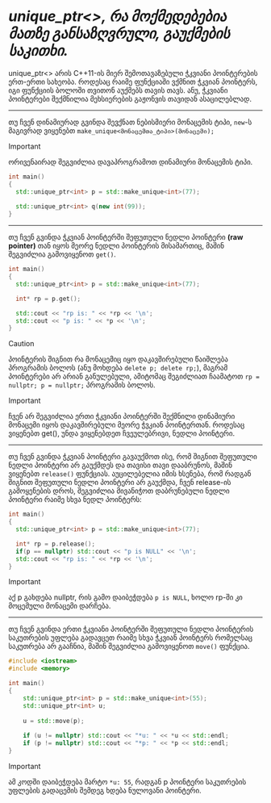 # **_unique_ptr<>, რა მოქმედებებია მათზე განსაზღვრული, გაუქმების საკითხი._**

unique_ptr<> არის C++11-ის მიერ შემოთავაზებული ჭკვიანი პოინტერების ერთ-ერთი სახეობა.
როდესაც რაიმე ფუნქციაში ვქმნით ჭკვიან პოინტერს, იგი ფუნქციის ბოლოში თვითონ აუქმებს თავის თავს. ანუ, ჭკვიანი პოინტერები შექმნილია მეხსიერების გაჟონვის თავიდან ასაცილებლად.
___
თუ ჩვენ დინამიურად გვინდა შევქნათ ნებისმიერი მონაცემის ტიპი, ```new```-ს მაგივრად ვიყენებთ ```make_unique<მონაცემთა_ტიპი>(მონაცემი);```
> [!IMPORTANT]
> ორივენაირად შეგვიძლია დავაპროგრამოთ დინამიური მონაცემის ტიპი.
```cpp
int main()
{
  std::unique_ptr<int> p = std::make_unique<int>(77);
  
  std::unique_ptr<int> q(new int(99));
}
```
___
თუ ჩვენ გვინდა ჭკვიან პოინტერში შეფუთული ნედლი პოინტერი **(raw pointer)** თან იყოს მეორე ნედლი პოინტერის მისამართიც, მაშინ შეგვიძლია გამოვიყენოთ ```get()```.
```cpp
int main()
{
  std::unique_ptr<int> p = std::make_unique<int>(77);

  int* rp = p.get();

  std::cout << "rp is: " << *rp << '\n';
  std::cout << "p is: " << *p << '\n';
}
```
> [!CAUTION]
> პოინტერის შიგნით რა მონაცემიც იყო დაკავშირებული წაიშლება პროგრამის ბოლოს (ანუ მოხდება ```delete p; delete rp;```), მაგრამ პოინტერები არ არიან განულებული, ამიტომაც შეგიძლიათ ჩაამატოთ ```rp = nullptr; p = nullptr;``` პროგრამის ბოლოს.

> [!IMPORTANT]
> ჩვენ არ შეგვიძლია ერთი ჭკვიანი პოინტერში შექმნილი დინამიური მონაცემი იყოს დაკავშირებული მეორე ჭვკიან პოინტერთან. როდესაც ვიყენებთ get(), უნდა ვიყენებდეთ ჩვეულებრივი, ნედლი პოინტერი.
___
თუ ჩვენ გვინდა ჭკვიან პოინტერი გავაუქმოთ ისე, რომ შიგნით შეფუთული ნედლი პოინტერი არ გაუქმდეს და თავისი თავი დააბრუნოს, მაშინ ვიყენებთ ```release()``` ფუნქციას. აუცილებელია იმის ხსენება, რომ რადგან შიგნით შეფუთული ნედლი პოინტერი არ გაუქმდა, ჩვენ release-ის გამოყენების დროს, შეგვიძლია მივანიჭოთ დაბრუნებული ნედლი პოინტერი რაიმე სხვა ნედლ პოინტერს:
```cpp
int main()
{
  std::unique_ptr<int> p = std::make_unique<int>(77);

  int* rp = p.release();
  if(p == nullptr) std::cout << "p is NULL" << '\n';
  std::cout << "rp is: " << *rp << '\n';
}
```
> [!IMPORTANT]
> აქ p გახდება nullptr, რის გამო დაიბეჭდება ```p is NULL```, ხოლო rp-ში კი მოცემული მონაცემი დარჩება.
___
თუ ჩვენ გვინდა ერთი ჭკვიანი პოინტერში შეფუთული ნედლი პოინტერის საკუთრების უფლება გადავცეთ რაიმე სხვა ჭკვიან პოინტერს რომელსაც საკუთრება არ გააჩნია, მაშინ შეგვიძლია გამოვიყენოთ ```move()``` ფუნქცია.
```cpp
#include <iostream>
#include <memory>

int main()
{
    std::unique_ptr<int> p = std::make_unique<int>(55);
    std::unique_ptr<int> u;
    
    u = std::move(p);
    
    if (u != nullptr) std::cout << "*u: " << *u << std::endl;
    if (p != nullptr) std::cout << "*p: " << *p << std::endl;
}
```
> [!IMPORTANT]
> ამ კოდში დაიბეჭდება მარტო ```*u: 55```, რადგან p პოინტერი საკუთრების უფლების გადაცემის შემდეგ ხდება ნულოვანი პოინტერი.
